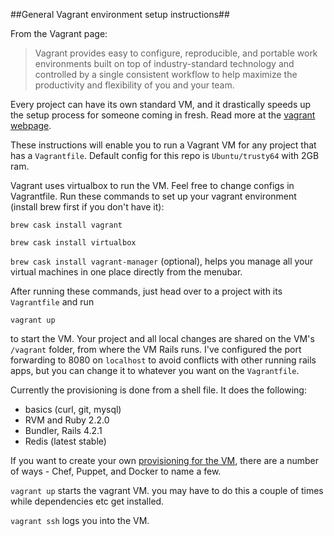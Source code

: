 ##General Vagrant environment setup instructions##

From the Vagrant page:

> Vagrant provides easy to configure, reproducible, and portable work environments built on top of industry-standard technology and controlled by a single consistent workflow to help maximize the productivity and flexibility of you and your team.

 Every project can have its own standard VM, and it drastically speeds up the setup process for someone coming in fresh. Read more at the [vagrant webpage](https://www.vagrantup.com/).

These instructions will enable you to run a Vagrant VM for any project that has a `Vagrantfile`. Default config for this repo is `Ubuntu/trusty64` with 2GB ram.

Vagrant uses virtualbox to run the VM. Feel free to change configs in Vagrantfile. Run these commands to set up your vagrant environment (install brew first if you don't have it):

`brew cask install vagrant`

`brew cask install virtualbox`

`brew cask install vagrant-manager` (optional), helps you manage all your virtual machines in one place directly from the menubar.

After running these commands, just head over to a project with its `Vagrantfile` and run

    vagrant up
to start the VM. Your project and all local changes are shared on the VM's `/vagrant` folder, from where the VM Rails runs. I've configured the port forwarding to 8080 on `localhost` to avoid conflicts with other running rails apps, but you can change it to whatever  you want on the `Vagrantfile`.

Currently the provisioning is done from a shell file. It does the following:

- basics (curl, git, mysql)
- RVM and Ruby 2.2.0
- Bundler, Rails 4.2.1
- Redis (latest stable)

If you want to create your own [provisioning for the VM](https://docs.vagrantup.com/v2/provisioning/index.html), there are a number of ways - Chef, Puppet, and Docker to name a few.

`vagrant up` starts the vagrant VM.
you may have to do this a couple of times while dependencies etc get installed.

`vagrant ssh` logs you into the VM.
